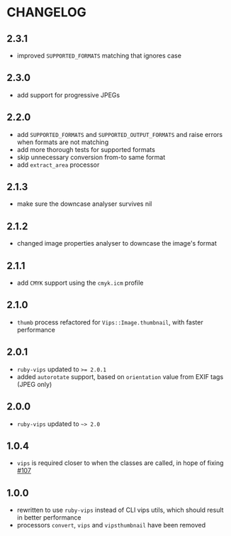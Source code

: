 # CHANGELOG

## 2.3.1

* improved `SUPPORTED_FORMATS` matching that ignores case

## 2.3.0

* add support for progressive JPEGs

## 2.2.0

* add `SUPPORTED_FORMATS` and `SUPPORTED_OUTPUT_FORMATS` and raise errors when formats are not matching
* add more thorough tests for supported formats
* skip unnecessary conversion from-to same format
* add `extract_area` processor

## 2.1.3

* make sure the downcase analyser survives nil

## 2.1.2

* changed image properties analyser to downcase the image's format

## 2.1.1

* add `CMYK` support using the `cmyk.icm` profile

## 2.1.0

* `thumb` process refactored for `Vips::Image.thumbnail`, with faster performance

## 2.0.1

* `ruby-vips` updated to `>= 2.0.1`
* added `autorotate` support, based on `orientation` value from EXIF tags (JPEG only)

## 2.0.0

* `ruby-vips` updated to `~> 2.0`

## 1.0.4

* `vips` is required closer to when the classes are called, in hope of fixing [#107](https://github.com/jcupitt/ruby-vips/issues/107)

## 1.0.0

* rewritten to use `ruby-vips` instead of CLI vips utils, which should result in better performance
* processors `convert`, `vips` and `vipsthumbnail` have been removed
